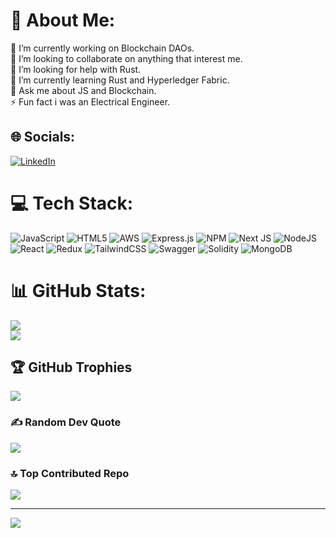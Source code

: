 # 💫 About Me:
🔭 I’m currently working on Blockchain DAOs.<br>👯 I’m looking to collaborate on anything that interest me.<br>🤝 I’m looking for help with Rust.<br>🌱 I’m currently learning Rust and Hyperledger Fabric.<br>💬 Ask me about JS and Blockchain.<br>⚡ Fun fact i was an Electrical Engineer.


## 🌐 Socials:
[![LinkedIn](https://img.shields.io/badge/LinkedIn-%230077B5.svg?logo=linkedin&logoColor=white)](https://linkedin.com/in/surya-kant-delhi) 

# 💻 Tech Stack:
![JavaScript](https://img.shields.io/badge/javascript-%23323330.svg?style=flat-square&logo=javascript&logoColor=%23F7DF1E) 
![HTML5](https://img.shields.io/badge/html5-%23E34F26.svg?style=flat-square&logo=html5&logoColor=white) 
![AWS](https://img.shields.io/badge/AWS-%23FF9900.svg?style=flat-square&logo=amazon-aws&logoColor=white) 
![Express.js](https://img.shields.io/badge/express.js-%23404d59.svg?style=flat-square&logo=express&logoColor=%2361DAFB) 
![NPM](https://img.shields.io/badge/NPM-%23000000.svg?style=flat-square&logo=npm&logoColor=white) 
![Next JS](https://img.shields.io/badge/Next-black?style=flat-square&logo=next.js&logoColor=white) 
![NodeJS](https://img.shields.io/badge/node.js-6DA55F?style=flat-square&logo=node.js&logoColor=white) 
![React](https://img.shields.io/badge/react-%2320232a.svg?style=flat-square&logo=react&logoColor=%2361DAFB) 
![Redux](https://img.shields.io/badge/redux-%23593d88.svg?style=flat-square&logo=redux&logoColor=white) 
![TailwindCSS](https://img.shields.io/badge/tailwindcss-%2338B2AC.svg?style=flat-square&logo=tailwind-css&logoColor=white) 
![Swagger](https://img.shields.io/badge/-Swagger-%23Clojure?style=flat-square&logo=swagger&logoColor=white) 
![Solidity](https://img.shields.io/badge/Solidity-%23363636.svg?style=flat-square&logo=solidity&logoColor=white) 
![MongoDB](https://img.shields.io/badge/MongoDB-%234ea94b.svg?style=flat-square&logo=mongodb&logoColor=white) 
# 📊 GitHub Stats:
<!-- ![](https://github-readme-stats.vercel.app/api?username=Surya-Git-hub&theme=dark&hide_border=false&include_all_commits=true&count_private=true)<br/> -->
![](https://github-readme-streak-stats.herokuapp.com/?user=Surya-Git-hub&theme=dark&hide_border=false)<br/>
![](https://github-readme-stats.vercel.app/api/top-langs/?username=Surya-Git-hub&theme=dark&hide_border=false&include_all_commits=true&count_private=true&layout=compact)

## 🏆 GitHub Trophies
![](https://github-profile-trophy.vercel.app/?username=Surya-Git-hub&theme=radical&no-frame=true&no-bg=false&margin-w=4)

### ✍️ Random Dev Quote
![](https://quotes-github-readme.vercel.app/api?type=horizontal&theme=radical)

### 🔝 Top Contributed Repo
![](https://github-contributor-stats.vercel.app/api?username=Surya-Git-hub&limit=5&theme=dark&combine_all_yearly_contributions=true)

---
[![](https://visitcount.itsvg.in/api?id=Surya-Git-hub&icon=0&color=0)](https://visitcount.itsvg.in)

<!-- Proudly created with GPRM ( https://gprm.itsvg.in ) -->
